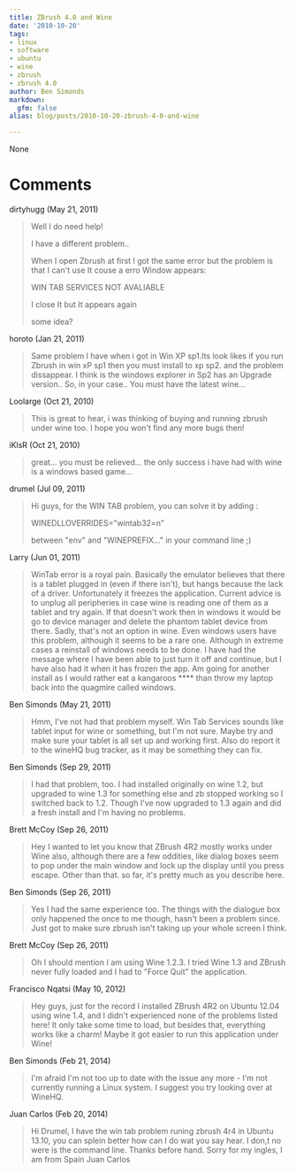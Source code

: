 ```yaml
---
title: ZBrush 4.0 and Wine
date: '2010-10-20'
tags:
- linux
- software
- ubuntu
- wine
- zbrush
- zbrush 4.0
author: Ben Simonds
markdown:
  gfm: false
alias: blog/posts/2010-10-20-zbrush-4-0-and-wine

---
```


None




# Comments


dirtyhugg (May 21, 2011)
> Well I do need help!
> 
> I have a different problem..
> 
> When I open Zbrush at first I got the same error but the problem is that I can't use It couse a erro Window appears:
> 
> WIN TAB SERVICES NOT AVALIABLE
> 
> I close It but It appears again
> 
> 
> some idea?

horoto (Jan 21, 2011)
> Same problem I have when i got in Win XP sp1.Its look likes if you run Zbrush in win xP sp1 then you must install to xp sp2. and the problem dissappear. I think is the windows explorer in Sp2 has an Upgrade version..
> So, in your case..
> You must have the latest wine...

Loolarge (Oct 21, 2010)
> This is great to hear, i was thinking of buying and running zbrush under wine too. I hope you won't find any more bugs then!

iKlsR (Oct 21, 2010)
> great... you must be relieved... the only success i have had with wine is a windows based game...

drumel (Jul 09, 2011)
> Hi guys,
> for the WIN TAB problem, you can solve it by adding :
> 
> WINEDLLOVERRIDES="wintab32=n"
> 
> between "env" and "WINEPREFIX..." in your command line ;)

Larry (Jun 01, 2011)
> WinTab error is a royal pain. Basically the emulator believes that there is a tablet plugged in (even if there isn't), but hangs because the lack of a driver. Unfortunately it freezes the application. Current advice is to unplug all peripheries in case wine is reading one of them as a tablet and try again. If that doesn't work then in windows it would be go to device manager and delete the phantom tablet device from there. Sadly, that's not an option in wine. Even windows users have this problem, although it seems to be a rare one. Although in extreme cases a reinstall of windows needs to be done. I have had the message where I have been able to just turn it off and continue, but I have also had it when it has frozen the app. Am going for another install as I would rather eat a kangaroos **** than throw my laptop back into the quagmire called windows.

Ben Simonds (May 21, 2011)
> Hmm, I've not had that problem myself. Win Tab Services  sounds like tablet input for wine or something, but I'm not sure. Maybe try and make sure your tablet is all set up and working first. Also do report it to the wineHQ bug tracker, as it may be something they can fix.

Ben Simonds (Sep 29, 2011)
> I had that problem, too. I had installed originally on wine 1.2, but upgraded to wine 1.3 for something else and zb stopped working so I switched back to 1.2. Though I've now upgraded to 1.3 again and did a fresh install and I'm having no problems.

Brett McCoy (Sep 26, 2011)
> Hey I wanted to let you know that ZBrush 4R2 mostly works under Wine also, although there are a few oddities, like dialog boxes seem to pop under the main window and lock up the display until you press escape. Other than that. so far, it's pretty much as you describe here.

Ben Simonds (Sep 26, 2011)
> Yes I had the same experience too. The things with the dialogue box only happened the once to me though, hasn't been a problem since. Just got to make sure zbrush isn't taking up your whole screen I think.

Brett McCoy (Sep 26, 2011)
> Oh I should mention I am using Wine 1.2.3. I tried Wine 1.3 and ZBrush never fully loaded and I had to "Force Quit" the application.

Francisco Nqatsi (May 10, 2012)
> Hey guys, just for the record I installed ZBrush 4R2 on Ubuntu 12.04 using wine 1.4, and I didn't experienced none of the problems listed here! It only take some time to load, but besides that, everything works like a charm! Maybe it got easier to run this application under Wine!

Ben Simonds (Feb 21, 2014)
> I'm afraid I'm not too up to date with the issue any more - I'm not currently running a Linux system. I suggest you try looking over at WineHQ.

Juan Carlos (Feb 20, 2014)
> Hi Drumel, 
> I have the win tab problem runing zbrush 4r4 in Ubuntu 13.10,  you can splein better how can I do wat you say hear. I don,t no were is the command line.
> Thanks before hand.
> Sorry for my ingles, I am from Spain
> Juan Carlos
